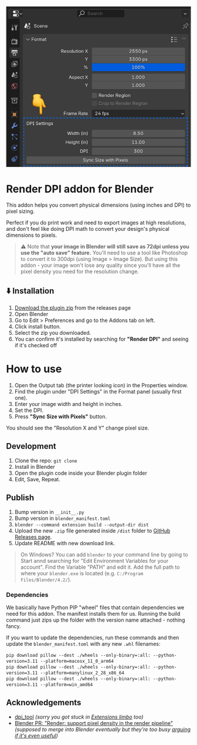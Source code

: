 ![Plugin panel in Blender](./docs/plugin-panel-highlighted.png)

# Render DPI addon for Blender

This addon helps you convert physical dimensions (using inches and DPI) to pixel sizing.

Perfect if you do print work and need to export images at high resolutions, and don't feel like doing DPI math to convert your design's physical dimensions to pixels.

> ⚠️ Note that **your image in Blender will still save as 72dpi unless you use the "auto save" feature.** You'll need to use a tool like Photoshop to convert it to 300dpi (using Image > Image Size). But using this addon - your image won't lose any quality since you'll have all the pixel density you need for the resolution change.

## ⬇️ Installation

1. [Download the plugin zip](https://github.com/whoisryosuke/blender-render-dpi/releases/download/v0.0.1/render_dpi-0.0.1.zip) from the releases page
1. Open Blender
1. Go to Edit > Preferences and go to the Addons tab on left.
1. Click install button.
1. Select the zip you downloaded.
1. You can confirm it's installed by searching for **"Render DPI"** and seeing if it's checked off

# How to use

1. Open the Output tab (the printer looking icon) in the Properties window.
1. Find the plugin under "DPI Settings" in the Format panel (usually first one).
1. Enter your image width and height in inches.
1. Set the DPI.
1. Press **"Sync Size with Pixels"** button.

You should see the "Resolution X and Y" change pixel size.

## Development

1. Clone the repo: `git clone`
1. Install in Blender
1. Open the plugin code inside your Blender plugin folder
1. Edit, Save, Repeat.

## Publish

1. Bump version in `__init__.py`
1. Bump version in `blender_manifest.toml`
1. `blender --command extension build --output-dir dist`
1. Upload the new `.zip` file generated inside `/dist` folder to [GitHub Releases page](https://github.com/whoisryosuke/blender-render-dpi/releases/new).
1. Update README with new download link.

> On Windows? You can add `blender` to your command line by going to Start annd searching for "Edit Environment Variables for your account". Find the Variable "PATH" and edit it. Add the full path to where your `blender.exe` is located (e.g. `C:/Program Files/Blender/4.2/`).

### Dependencies

We basically have Python PIP "wheel" files that contain dependencies we need for this addon. The manifest installs them for us. Running the build command just zips up the folder with the version name attached - nothing fancy.

If you want to update the dependencies, run these commands and then update the `blender_manifest.toml` with any new `.whl` filenames:

```shell
pip download pillow --dest ./wheels --only-binary=:all: --python-version=3.11 --platform=macosx_11_0_arm64
pip download pillow --dest ./wheels --only-binary=:all: --python-version=3.11 --platform=manylinux_2_28_x86_64
pip download pillow --dest ./wheels --only-binary=:all: --python-version=3.11 --platform=win_amd64
```

## Acknowledgements

- [dpi_tool](https://github.com/AIGODLIKE/dpi_tool) _(sorry you got stuck in [Extensions limbo](https://extensions.blender.org/approval-queue/dpi-tool/) too)_
- [Blender PR: "Render: support pixel density in the render pipeline"](https://projects.blender.org/blender/blender/pulls/127831) _(supposed to merge into Blender eventually but they're too busy [arguing if it's even useful](https://projects.blender.org/blender/blender/pulls/127831#issuecomment-1309022))_
